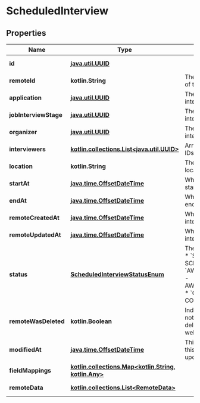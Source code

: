 
# ScheduledInterview

## Properties
Name | Type | Description | Notes
------------ | ------------- | ------------- | -------------
**id** | [**java.util.UUID**](java.util.UUID.md) |  |  [optional] [readonly]
**remoteId** | **kotlin.String** | The third-party API ID of the matching object. |  [optional]
**application** | [**java.util.UUID**](java.util.UUID.md) | The application being interviewed. |  [optional]
**jobInterviewStage** | [**java.util.UUID**](java.util.UUID.md) | The stage of the interview. |  [optional]
**organizer** | [**java.util.UUID**](java.util.UUID.md) | The user organizing the interview. |  [optional]
**interviewers** | [**kotlin.collections.List&lt;java.util.UUID&gt;**](java.util.UUID.md) | Array of &#x60;RemoteUser&#x60; IDs. |  [optional]
**location** | **kotlin.String** | The interview&#39;s location. |  [optional]
**startAt** | [**java.time.OffsetDateTime**](java.time.OffsetDateTime.md) | When the interview was started. |  [optional]
**endAt** | [**java.time.OffsetDateTime**](java.time.OffsetDateTime.md) | When the interview was ended. |  [optional]
**remoteCreatedAt** | [**java.time.OffsetDateTime**](java.time.OffsetDateTime.md) | When the third party&#39;s interview was created. |  [optional]
**remoteUpdatedAt** | [**java.time.OffsetDateTime**](java.time.OffsetDateTime.md) | When the third party&#39;s interview was updated. |  [optional]
**status** | [**ScheduledInterviewStatusEnum**](ScheduledInterviewStatusEnum.md) | The interview&#39;s status.  * &#x60;SCHEDULED&#x60; - SCHEDULED * &#x60;AWAITING_FEEDBACK&#x60; - AWAITING_FEEDBACK * &#x60;COMPLETE&#x60; - COMPLETE |  [optional]
**remoteWasDeleted** | **kotlin.Boolean** | Indicates whether or not this object has been deleted by third party webhooks. |  [optional] [readonly]
**modifiedAt** | [**java.time.OffsetDateTime**](java.time.OffsetDateTime.md) | This is the datetime that this object was last updated by Merge |  [optional] [readonly]
**fieldMappings** | [**kotlin.collections.Map&lt;kotlin.String, kotlin.Any&gt;**](kotlin.Any.md) |  |  [optional] [readonly]
**remoteData** | [**kotlin.collections.List&lt;RemoteData&gt;**](RemoteData.md) |  |  [optional] [readonly]




